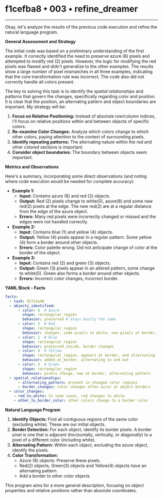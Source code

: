# f1cefba8 • 003 • refine_dreamer

---
Okay, let's analyze the results of the previous code execution and refine the natural language program.

**General Assessment and Strategy**

The initial code was based on a preliminary understanding of the first example.  It correctly identified the need to preserve azure (8) pixels and attempted to modify red (2) pixels. However, the logic for modifying the red pixels was flawed and didn't generalize to the other examples. The results show a large number of pixel mismatches in all three examples, indicating that the core transformation rule was incorrect. The code also did not correctly handle all colors present.

The key to solving this task is to identify the *spatial relationships* and *patterns* that govern the changes, specifically regarding color and position. It is clear that the position, an alternating pattern and object boundaries are important. My strategy will be:

1.  **Focus on Relative Positioning:**  Instead of absolute row/column indices, I'll focus on relative positions within and between objects of specific colors.
2.  **Re-examine Color Changes:**  Analyze which colors change to which other colors, paying attention to the context of surrounding pixels.
3.  **Identify repeating patterns:** The alternating nature within the red and other colored sections is important.
4. **Consider object boundaries:** The boundary between objects seem important.

**Metrics and Observations**

Here's a summary, incorporating some direct observations (and noting where code execution would be needed for complete accuracy):

*   **Example 1:**
    *   **Input:** Contains azure (8) and red (2) objects.
    *   **Output:**  Red (2) pixels change to white(0), azure(8) and some new red(2)
        pixels at the edge. The new red(2) are at a regular distance from the
        edge of the azure object.
    *   **Errors:** Many red pixels were incorrectly changed or missed and the
        edges were not handled correctly.
*   **Example 2:**
    *   **Input:** Contains blue (1) and yellow (4) objects.
    *   **Output:** Yellow (4) pixels appear in a regular pattern. Some yellow
        (4) form a border around other objects.
    *   **Errors:** Color palette wrong. Did not anticipate change of color at
        the border of the object.
*   **Example 3:**
    *   **Input:** Contains red (2) and green (3) objects.
    *   **Output:** Green (3) pixels appear in an altered pattern, some change to
        white(0). Green also forms a border around other objects.
    *   **Errors:** Incorrect color changes, incorrect border.

**YAML Block - Facts**

```yaml
facts:
  - task: 91714a48
  - objects_identified:
      - color: 8  # Azure
        shape: rectangular_region
        behavior: preserved # Stays mostly the same
      - color: 2  # Red
        shape: rectangular_region
        behavior: changes, some pixels to white, new pixels at border, alternating pattern
      - color: 1  # Blue
        shape: rectangular_region
        behavior: preserved_inside, border changes
      - color: 4  # Yellow
        shape: rectangular_region, appears at border, and alternating
        behavior: added_at_border, alternating in and out
      - color: 3  # Green
        shape: rectangular_region
        behavior: pixels change, new at border, alternating pattern
  - spatial_relationships:
      - alternating_pattern: present in changed color regions
      - border_changes: color changes often occur at object borders
  - color_changes:
    - red_to_white: In some cases, red changes to white.
    - other_to_border_color: other colors change to a border color
```

**Natural Language Program**

1.  **Identify Objects:** Find all contiguous regions of the same color (excluding white). These are our initial objects.
2.  **Border Detection:** For each object, identify its border pixels. A border pixel is one that is adjacent (horizontally, vertically, *or diagonally*) to a pixel of a different color (including white).
3.  **Alternating Pattern:** Within each object, excluding the azure object, identify the pixels.
4.  **Color Transformation:**
    *   Azure (8) objects: Preserve these pixels.
    *   Red(2) objects, Green(3) objects and Yellow(4) objects have an alternating pattern.
    *   Add a border to other color objects

This program aims for a more general description, focusing on object properties and relative positions rather than absolute coordinates.

